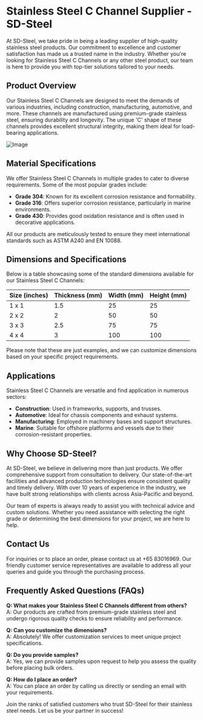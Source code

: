 # Stainless Steel C Channel Supplier - SD-Steel

At SD-Steel, we take pride in being a leading supplier of high-quality stainless steel products. Our commitment to excellence and customer satisfaction has made us a trusted name in the industry. Whether you're looking for Stainless Steel C Channels or any other steel product, our team is here to provide you with top-tier solutions tailored to your needs.

## Product Overview

Our Stainless Steel C Channels are designed to meet the demands of various industries, including construction, manufacturing, automotive, and more. These channels are manufactured using premium-grade stainless steel, ensuring durability and longevity. The unique 'C' shape of these channels provides excellent structural integrity, making them ideal for load-bearing applications.

![Image](https://github.com/user-attachments/assets/2567258e-e124-4816-932d-1809bd27ef0b)

## Material Specifications

We offer Stainless Steel C Channels in multiple grades to cater to diverse requirements. Some of the most popular grades include:

- **Grade 304**: Known for its excellent corrosion resistance and formability.
- **Grade 316**: Offers superior corrosion resistance, particularly in marine environments.
- **Grade 430**: Provides good oxidation resistance and is often used in decorative applications.

All our products are meticulously tested to ensure they meet international standards such as ASTM A240 and EN 10088.

## Dimensions and Specifications

Below is a table showcasing some of the standard dimensions available for our Stainless Steel C Channels:

| Size (inches) | Thickness (mm) | Width (mm) | Height (mm) |
|---------------|----------------|------------|-------------|
| 1 x 1         | 1.5            | 25         | 25          |
| 2 x 2         | 2              | 50         | 50          |
| 3 x 3         | 2.5            | 75         | 75          |
| 4 x 4         | 3              | 100        | 100         |

Please note that these are just examples, and we can customize dimensions based on your specific project requirements.

## Applications

Stainless Steel C Channels are versatile and find application in numerous sectors:

- **Construction**: Used in frameworks, supports, and trusses.
- **Automotive**: Ideal for chassis components and exhaust systems.
- **Manufacturing**: Employed in machinery bases and support structures.
- **Marine**: Suitable for offshore platforms and vessels due to their corrosion-resistant properties.

## Why Choose SD-Steel?

At SD-Steel, we believe in delivering more than just products. We offer comprehensive support from consultation to delivery. Our state-of-the-art facilities and advanced production technologies ensure consistent quality and timely delivery. With over 10 years of experience in the industry, we have built strong relationships with clients across Asia-Pacific and beyond.

Our team of experts is always ready to assist you with technical advice and custom solutions. Whether you need assistance with selecting the right grade or determining the best dimensions for your project, we are here to help.

## Contact Us

For inquiries or to place an order, please contact us at +65 83016969. Our friendly customer service representatives are available to address all your queries and guide you through the purchasing process.

## Frequently Asked Questions (FAQs)

**Q: What makes your Stainless Steel C Channels different from others?**  
A: Our products are crafted from premium-grade stainless steel and undergo rigorous quality checks to ensure reliability and performance.

**Q: Can you customize the dimensions?**  
A: Absolutely! We offer customization services to meet unique project specifications.

**Q: Do you provide samples?**  
A: Yes, we can provide samples upon request to help you assess the quality before placing bulk orders.

**Q: How do I place an order?**  
A: You can place an order by calling us directly or sending an email with your requirements.

Join the ranks of satisfied customers who trust SD-Steel for their stainless steel needs. Let us be your partner in success!